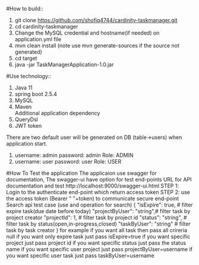 #How to build::
1. git clone https://github.com/shofiq4744/cardinity-taskmanager.git
2. cd cardinity-taskmanager
3. Change the MySQL credential and hostname(if needed) on application.yml file
2. mvn clean install (note use mvn generate-sources if the source not generated)
3. cd target
4. java -jar TaskManagerApplication-1.0.jar </br>

#Use technology::
1. Java 11
2. spring boot 2.5.4
3. MySQL
4. Maven </br>
Additional application dependency</br>
1. QueryDsl
2. JWT token

There are two default user will be generated on DB (table->users) when application start.
1. username: admin password: admin Role: ADMIN
2. username: user password: user Role: USER

#How To Test the application
The applicaion use swagger for documentation, The swagger-ui have option for test end-points
URL for API documentation and test http://localhost:9000/swagger-ui.html
STEP 1: Login to the authenticate end-point which return access token
STEP 2: use the access token (Bearer " "+token) to communicate secure end-point
Search api test case (use and operation for search)
{
  "isExpire": true, 		# filter expire task(due date before today)
  "projectByUser": "string",# filter task by project creator
  "projectId": 1,			# filter task by project id
  "status": "string",		# filter task by status(open,in-progress,closed)
  "taskByUser": "string"	# filter task by task creator
}
for example if you want all task then pass all crireria null
if you want only expire task just pass isExpire=true
if you want specific project just pass project id
if you want specific status just pass the status name
if you want specific user project just pass projectByUser=username
if you want specific user task just pass taskByUser=username



